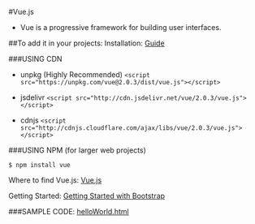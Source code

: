 #Vue.js

- Vue is a progressive framework for building user interfaces. 

##To add it in your projects:
Installation: [Guide](http://vuejs.org/guide/installation.html)

###USING CDN

- unpkg (Highly Recommended) `<script src="https://unpkg.com/vue@2.0.3/dist/vue.js"></script>`

- jsdelivr `<script src="http://cdn.jsdelivr.net/vue/2.0.3/vue.js"></script>`

- cdnjs `<script src="http://cdnjs.cloudflare.com/ajax/libs/vue/2.0.3/vue.js"></script>`

###USING NPM (for larger web projects)

```
$ npm install vue
```

Where to find Vue.js:
[Vue.js](http://vuejs.org)

Getting Started:
[Getting Started with Bootstrap](http://vuejs.org/guide/)

###SAMPLE CODE:
[helloWorld.html](https://github.com/michieriffic/say-hello-world/blob/master/Frameworks/Web/VueJS/helloWorld.html)
